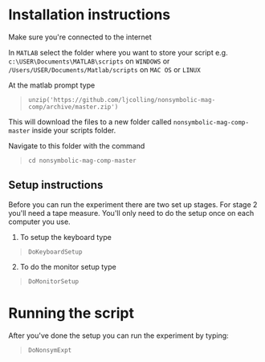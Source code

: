 # Installation instructions 

Make sure you're connected to the internet

In `MATLAB` select the folder where you want to store your script e.g.
`c:\USER\Documents\MATLAB\scripts` on `WINDOWS` or
`/Users/USER/Documents/Matlab/scripts` on `MAC OS` or `LINUX`

At the matlab prompt type
> `unzip('https://github.com/ljcolling/nonsymbolic-mag-comp/archive/master.zip')`

This will download the files to a new folder called `nonsymbolic-mag-comp-master` inside your scripts folder.

Navigate to this folder with the command
> `cd nonsymbolic-mag-comp-master`

## Setup instructions

Before you can run the experiment there are two set up stages. For stage 2 you'll need a tape measure. You'll only need to do the setup once on each computer you use. 

1. To setup the keyboard type
> `DoKeyboardSetup`

2. To do the monitor setup type
> `DoMonitorSetup`

# Running the script

After you've done the setup you can run the experiment by typing:
> `DoNonsymExpt`
